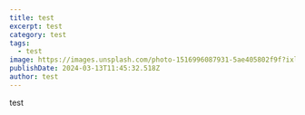 ```yaml
---
title: test
excerpt: test
category: test
tags:
  - test
image: https://images.unsplash.com/photo-1516996087931-5ae405802f9f?ixlib=rb-4.0.3&ixid=M3wxMjA3fDB8MHxwaG90by1wYWdlfHx8fGVufDB8fHx8fA%3D%3D&auto=format&fit=crop&w=900&q=80&h=506
publishDate: 2024-03-13T11:45:32.518Z
author: test
---
```

t﻿est